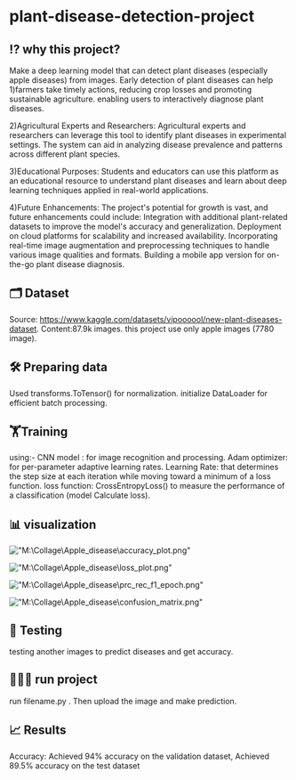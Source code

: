 # plant-disease-detection-project


⁉️ why this project?
---------------------
Make a deep learning model that can detect plant diseases (especially apple diseases) from images.
Early detection of plant diseases can help
1)farmers take timely actions, reducing crop losses and promoting sustainable agriculture.
enabling users to interactively diagnose plant diseases.

2)Agricultural Experts and Researchers: Agricultural experts and researchers can leverage this tool to identify plant diseases in experimental settings. The system can aid in analyzing disease prevalence and patterns across different plant species.

3)Educational Purposes: Students and educators can use this platform as an educational resource to understand plant diseases and learn about deep learning techniques applied in real-world applications.

4)Future Enhancements: The project's potential for growth is vast, and future enhancements could include:
Integration with additional plant-related datasets to improve the model's accuracy and generalization. Deployment on cloud platforms for scalability and increased availability. Incorporating real-time image augmentation and preprocessing techniques to handle various image qualities and formats. Building a mobile app version for on-the-go plant disease diagnosis.

🗂️ Dataset
--------------
 Source: https://www.kaggle.com/datasets/vipoooool/new-plant-diseases-dataset.
 Content:87.9k images.
 this project use only apple images (7780 image).

 🛠️ Preparing data
 ------------------
 Used transforms.ToTensor() for normalization.
 initialize DataLoader for efficient batch processing.

🏋️Training
------------------
using:- 
CNN model : for image recognition and processing.
Adam optimizer: for per-parameter adaptive learning rates.
Learning Rate: that determines the step size at each iteration while moving toward a minimum of a loss function.
loss function: CrossEntropyLoss() to measure the performance of a classification (model Calculate loss).

📊 visualization
------------------
!["M:\Collage\Apple_disease\accuracy_plot.png"](https://github.com/user-attachments/assets/d2df6da1-a365-4952-a9fe-aec84d77b75d)

!["M:\Collage\Apple_disease\loss_plot.png"](https://github.com/user-attachments/assets/7d1220af-cfd5-4bc6-83d1-9780081862ad)

!["M:\Collage\Apple_disease\prc_rec_f1_epoch.png"](https://github.com/user-attachments/assets/6e885863-0078-4f34-adbe-5d16ee204bd8)

!["M:\Collage\Apple_disease\confusion_matrix.png"](https://github.com/user-attachments/assets/c835284d-2b35-4548-a6b7-8bc19e5c7c94)









🧪 Testing
-----------------
testing another images to predict diseases and get accuracy.

🏃‍♂️‍➡️ run project
------------------------
run filename.py .
Then  upload the image and make prediction.

📈 Results
---------------------
Accuracy: Achieved 94% accuracy on the validation dataset, Achieved 89.5% accuracy on the test dataset




